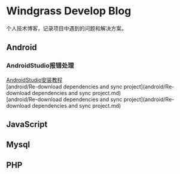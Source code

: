 # Windgrass Develop Blog

个人技术博客，记录项目中遇到的问题和解决方案。

## Android

### AndroidStudio报错处理
[AndroidStudio安装教程](http://www.open-open.com/lib/view/open1468118887690.html)  
[android/Re-download dependencies and sync project](android/Re-download dependencies and sync project.md)  
[android/Re-download dependencies and sync project](android/Re-download dependencies and sync project.md)  

## JavaScript

## Mysql

## PHP


